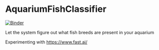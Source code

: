 # AquariumFishClassifier

[![Binder](https://mybinder.org/badge_logo.svg)](https://mybinder.org/v2/gh/emma3826/AquariumFishClassifier/HEAD?urlpath=%2Fvoila%2Frender%2FAquariumFishClassifier.ipynb)

Let the system figure out what fish breeds are present in your aquarium

Experimenting with https://www.fast.ai/
